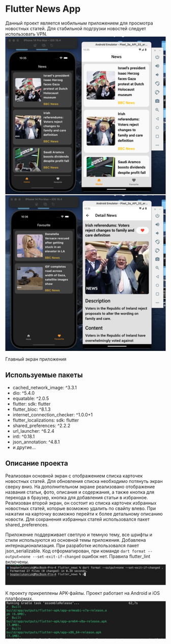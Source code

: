 # Flutter News App

Данный проект является мобильным приложением для просмотра новостных статей. Для стабильной подгрузки новостей следует использовать VPN.
![Главный экран приложения](https://github.com/Bogdan108/flutter_news/blob/flutter-hw2-hse/screenshots/additional_page.png)
![Экран с избранными новостями](https://github.com/Bogdan108/flutter_news/blob/flutter-hw2-hse/screenshots/main_page.png)

Главный экран приложения
## Используемые пакеты

- cached_network_image: ^3.3.1
- dio: ^5.4.0
- equatable: ^2.0.5
- flutter:
  sdk: flutter
- flutter_bloc: ^8.1.3
- internet_connection_checker: ^1.0.0+1
- flutter_localizations:
  sdk: flutter
- shared_preferences: ^2.2.2
- url_launcher: ^6.2.4
- intl: ^0.18.1
- json_annotation: ^4.8.1
- и другие...

## Описание проекта

Реализован основной экран с отображением списка карточек новостных статей. Для обновления списка необходимо потянуть экран сверху вниз.
На дополнительном экране реализовано отображение названия статьи, фото, описания и содержания, а также кнопка для перехода в браузер, кнопка для добавления статьи в избранное. 
Реализован второй экран, он состоит из списка карточек избранных новостных статей, которые возможно удалить по свайпу влево. При нажатии на карточку возможно перейти к более детальному описанию новости. Для сохранения избранных статей использовался пакет shared_preferences.

Приложение поддерживает светлую и темную тему, все шрифты и стили используются из основной темы приложения. Добавлена интернационализация.
При разработке использовался пакет json_serializable. Код отформатирован, при команде `dart format --output=none --set-exit-if-changed` ошибок нет. Правила flutter_lint включены.
![](https://github.com/Bogdan108/flutter_news/blob/main/screenshots/dart_format.png)

К проекту прикреплены APK-файлы. Проект работает на Android и iOS платформах.
![](https://github.com/Bogdan108/flutter_news/blob/main/screenshots/apk_build.png)

